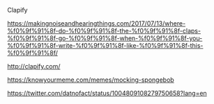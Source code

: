 Clapify

https://makingnoiseandhearingthings.com/2017/07/13/where-%f0%9f%91%8f-do-%f0%9f%91%8f-the-%f0%9f%91%8f-claps-%f0%9f%91%8f-go-%f0%9f%91%8f-when-%f0%9f%91%8f-you-%f0%9f%91%8f-write-%f0%9f%91%8f-like-%f0%9f%91%8f-this-%f0%9f%91%8f/

http://clapify.com/

https://knowyourmeme.com/memes/mocking-spongebob

https://twitter.com/datnofact/status/1004809108279750658?lang=en

